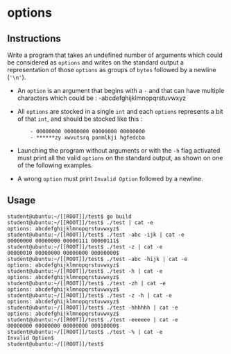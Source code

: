 # options

## Instructions

Write a program that takes an undefined number of arguments which could be considered as `options` and writes on the standard output a representation of those `options` as groups of `bytes` followed by a newline (`'\n'`).

-   An `option` is an argument that begins with a `-` and that can have multiple characters which could be :
    -abcdefghijklmnopqrstuvwxyz

-   All `options` are stocked in a single `int` and each `options` represents a bit of that `int`, and should be stocked like this :

        	- 00000000 00000000 00000000 00000000
        	- ******zy xwvutsrq ponmlkji hgfedcba

-   Launching the program without arguments or with the `-h` flag activated must print all the valid `options` on the standard output, as shown on one of the following examples.

-   A wrong `option` must print `Invalid Option` followed by a newline.

## Usage

```console
student@ubuntu:~/[[ROOT]]/test$ go build
student@ubuntu:~/[[ROOT]]/test$ ./test | cat -e
options: abcdefghijklmnopqrstuvwxyz$
student@ubuntu:~/[[ROOT]]/test$ ./test -abc -ijk | cat -e
00000000 00000000 00000111 00000111$
student@ubuntu:~/[[ROOT]]/test$ ./test -z | cat -e
00000010 00000000 00000000 00000000$
student@ubuntu:~/[[ROOT]]/test$ ./test -abc -hijk | cat -e
options: abcdefghijklmnopqrstuvwxyz$
student@ubuntu:~/[[ROOT]]/test$ ./test -h | cat -e
options: abcdefghijklmnopqrstuvwxyz$
student@ubuntu:~/[[ROOT]]/test$ ./test -zh | cat -e
options: abcdefghijklmnopqrstuvwxyz$
student@ubuntu:~/[[ROOT]]/test$ ./test -z -h | cat -e
options: abcdefghijklmnopqrstuvwxyz$
student@ubuntu:~/[[ROOT]]/test$ ./test -hhhhhh | cat -e
options: abcdefghijklmnopqrstuvwxyz$
student@ubuntu:~/[[ROOT]]/test$ ./test -eeeeee | cat -e
00000000 00000000 00000000 00010000$
student@ubuntu:~/[[ROOT]]/test$ ./test -% | cat -e
Invalid Option$
student@ubuntu:~/[[ROOT]]/test$
```
